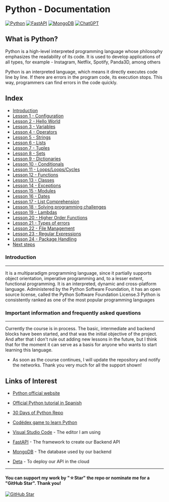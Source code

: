 # Python - Documentation

[![Python](https://img.shields.io/badge/Python-3.10+-yellow?style=for-the-badge&logo=python&logoColor=white&labelColor=101010)](https://python.org)
[![FastAPI](https://img.shields.io/badge/FastAPI-0.88.0+-00a393?style=for-the-badge&logo=fastapi&logoColor=white&labelColor=101010)](https://fastapi.tiangolo.com)
[![MongoDB](https://img.shields.io/badge/MongoDB-6.0+-00684A?style=for-the-badge&logo=mongodb&logoColor=white&labelColor=101010)](https://www.mongodb.com)
[![ChatGPT](https://img.shields.io/badge/ChatGPT-GPT--4-7CF178?style=for-the-badge&logo=openai&logoColor=white&labelColor=101010)](https://platform.openai.com)

## What is Python?

Python is a high-level interpreted programming language whose philosophy emphasizes the readability of its code. It is used to develop applications of all types, for example - Instagram, Netflix, Spotify, Panda3D, among others

Python is an interpreted language, which means it directly executes code line by line. If there are errors in the program code, its execution stops. This way, programmers can find errors in the code quickly.

## Index
* [Introduction](https://youtu.be/Kp4Mvapo5kc)
* [Lesson 1 - Configuration](https://youtu.be/Kp4Mvapo5kc?t=850)
* [Lesson 2 - Hello World](https://youtu.be/Kp4Mvapo5kc?t=1518)
* [Lesson 3 - Variables](https://youtu.be/Kp4Mvapo5kc?t=2938)
* [Lesson 4 - Operators](https://youtu.be/Kp4Mvapo5kc?t=5665)
* [Lesson 5 - Strings](https://youtu.be/Kp4Mvapo5kc?t=8643)
* [Lesson 6 - Lists](https://youtu.be/Kp4Mvapo5kc?t=10872)
* [Lesson 7 - Tuples](https://youtu.be/Kp4Mvapo5kc?t=14711)
* [Lesson 8 - Sets](https://youtu.be/Kp4Mvapo5kc?t=16335)
* [Lesson 9 - Dictionaries](https://youtu.be/Kp4Mvapo5kc?t=18506)
* [Lesson 10 - Conditionals](https://youtu.be/Kp4Mvapo5kc?t=21442)
* [Lesson 11 - Loops/Loops/Cycles](https://youtu.be/Kp4Mvapo5kc?t=23822)
* [Lesson 12 - Functions](https://youtu.be/Kp4Mvapo5kc?t=26619)
* [Lesson 13 - Classes](https://youtu.be/Kp4Mvapo5kc?t=29327)
* [Lesson 14 - Exceptions](https://youtu.be/Kp4Mvapo5kc?t=32030)
* [Lesson 15 - Modules](https://youtu.be/Kp4Mvapo5kc?t=34583)
* [Lesson 16 - Dates](https://youtu.be/TbcEqkabAWU?t=202)
* [Lesson 17 - List Comprehension](https://youtu.be/TbcEqkabAWU?t=3239)
* [Lesson 18 - Solving programming challenges](https://youtu.be/TbcEqkabAWU?t=4142)
* [Lesson 19 - Lambdas](https://youtu.be/TbcEqkabAWU?t=9145)
* [Lesson 20 - Higher Order Functions](https://youtu.be/TbcEqkabAWU?t=10172)
* [Lesson 21 - Types of errors](https://youtu.be/TbcEqkabAWU?t=12721)
* [Lesson 22 - File Management](https://youtu.be/TbcEqkabAWU?t=15524)
* [Lesson 23 - Regular Expressions](https://youtu.be/TbcEqkabAWU?t=19762)
* [Lesson 24 - Package Handling](https://youtu.be/TbcEqkabAWU?t=24010)
* [Next steps](https://youtu.be/Kp4Mvapo5kc?t=36390)

### Introduction
---
It is a multiparadigm programming language, since it partially supports object orientation, imperative programming and, to a lesser extent, functional programming. It is an interpreted, dynamic and cross-platform language. Administered by the Python Software Foundation, it has an open source license, called the Python Software Foundation License.3​ Python is consistently ranked as one of the most popular programming languages

### Important information and frequently asked questions
---
Currently the course is in process. The basic, intermediate and backend blocks have been started, and that was the initial objective of the project. And after that I don't rule out adding new lessons in the future, but I think that for the moment it can serve as a basis for anyone who wants to start learning this language.

* As soon as the course continues, I will update the repository and notify the networks.
Thank you very much for all the support shown!

## Links of Interest

* [Python official website](https://www.python.org/)

* [Official Python tutorial in Spanish](https://docs.python.org/es/3/tutorial/index.html)

* [30 Days of Python Repo](https://github.com/Asabeneh/30-Days-Of-Python)

* [Codédex game to learn Python](https://www.codedex.io/)

* [Visual Studio Code](https://code.visualstudio.com/) - The editor I am using

* [FastAPI](https://fastapi.tiangolo.com/es/) - The framework to create our Backend API

* [MongoDB](https://www.mongodb.com/) - The database used by our backend

* [Deta](https://www.deta.sh/) - To deploy our API in the cloud

---

#### You can support my work by "☆Star" the repo or nominate me for a "GitHub Star". Thank you!

[![GitHub Star](https://img.shields.io/badge/GitHub-Nominar_a_star-yellow?style=for-the-badge&logo=github&logoColor=white&labelColor=101010)](https://stars.github.com/nominate/)
